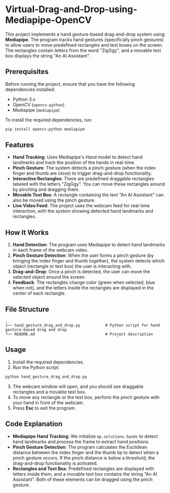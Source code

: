 # Virtual-Drag-and-Drop-using-Mediapipe-OpenCV


This project implements a hand gesture-based drag-and-drop system using **Mediapipe**. The program tracks hand gestures (specifically pinch gestures) to allow users to move predefined rectangles and text boxes on the screen. The rectangles contain letters from the word "ZigGgy", and a movable text box displays the string "An AI Assistant".

## Prerequisites

Before running the project, ensure that you have the following dependencies installed:

- Python 3.x
- OpenCV (`opencv-python`)
- Mediapipe (`mediapipe`)

To install the required dependencies, run:

```bash
pip install opencv-python mediapipe
```

## Features

- **Hand Tracking**: Uses Mediapipe's Hand model to detect hand landmarks and track the position of the hands in real-time.
- **Pinch Gesture**: The system detects a pinch gesture (when the index finger and thumb are close) to trigger drag-and-drop functionality.
- **Interactive Rectangles**: There are predefined draggable rectangles labeled with the letters "ZigGgy". You can move these rectangles around by pinching and dragging them.
- **Movable Text Box**: A rectangle containing the text "An AI Assistant" can also be moved using the pinch gesture.
- **Live Video Feed**: The project uses the webcam feed for real-time interaction, with the system showing detected hand landmarks and rectangles.

## How It Works

1. **Hand Detection**: The program uses Mediapipe to detect hand landmarks in each frame of the webcam video.
2. **Pinch Gesture Detection**: When the user forms a pinch gesture (by bringing the index finger and thumb together), the system detects which object (rectangle or text box) the user is interacting with.
3. **Drag-and-Drop**: Once a pinch is detected, the user can move the selected object around the screen.
4. **Feedback**: The rectangles change color (green when selected, blue when not), and the letters inside the rectangles are displayed in the center of each rectangle.

## File Structure

```
.
├── hand_gesture_drag_and_drop.py           # Python script for hand gesture-based drag and drop
└── README.md                               # Project description
```

## Usage

1. Install the required dependencies.
2. Run the Python script:

```bash
python hand_gesture_drag_and_drop.py
```

3. The webcam window will open, and you should see draggable rectangles and a movable text box.
4. To move any rectangle or the text box, perform the pinch gesture with your hand in front of the webcam.
5. Press **Esc** to exit the program.

## Code Explanation

- **Mediapipe Hand Tracking**: We initialize `mp.solutions.hands` to detect hand landmarks and process the frame to extract hand positions.
- **Pinch Gesture Detection**: The program calculates the Euclidean distance between the index finger and the thumb tip to detect when a pinch gesture occurs. If the pinch distance is below a threshold, the drag-and-drop functionality is activated.
- **Rectangles and Text Box**: Predefined rectangles are displayed with letters inside them, and a movable text box contains the string "An AI Assistant". Both of these elements can be dragged using the pinch gesture.

